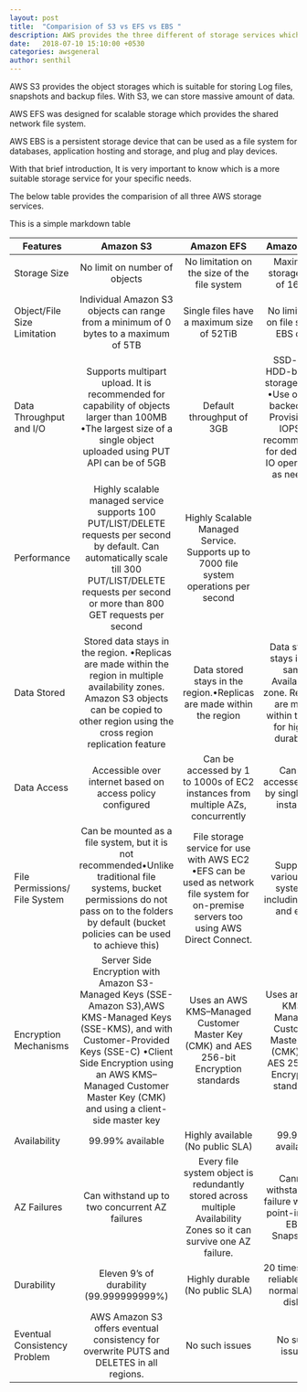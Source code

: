 ```yaml
---
layout: post
title:  "Comparision of S3 vs EFS vs EBS "
description: AWS provides the three different of storage services which are S3, EFS and EBS. All these services are great, but only if you use them in accordance with their purpose.
date:   2018-07-10 15:10:00 +0530
categories: awsgeneral
author: senthil
---
```


AWS S3 provides the object storages which is suitable for storing Log files, snapshots and backup files. With S3, we can store massive amount of data.

AWS EFS was designed for scalable storage which provides the shared network file system.

AWS EBS is a persistent storage device that can be used as a file system for databases, application hosting and storage, and plug and play devices.

With that brief introduction, It is very important to know which is a more suitable storage service for your specific needs.

The below table provides the comparision of all three AWS storage services.

This is a simple markdown table

| Features       | Amazon S3        | Amazon EFS           | Amazon EBS       |
| -------------  |:----------------:| :-------------------:| :---------------:| 
| Storage Size   | No limit on number of objects |  No limitation on the size of the file system | Maximum storage size of 16 TB |
| Object/File Size Limitation     | Individual Amazon S3 objects can range from a minimum of 0 bytes to a maximum of 5TB      |  Single files have a maximum size of 52TiB | No limitation on file size in EBS disk |
| Data Throughput and I/O | Supports multipart upload. It is recommended for capability of objects larger than 100MB •The largest size of a single object uploaded using PUT API can be of 5GB |   Default throughput of 3GB | SSD- and HDD-backed storage types •Use of SSD backed and Provisioned IOPS is recommended for dedicated IO operations as needed |
| Performance | Highly scalable managed service supports 100 PUT/LIST/DELETE requests per second by default. Can automatically scale till 300 PUT/LIST/DELETE requests per second or more than 800 GET requests per second | Highly Scalable Managed Service. Supports up to 7000 file system operations per second |
| Data Stored | Stored data stays in the region. •Replicas are made within the region in multiple availability zones. Amazon S3 objects can be copied to other region using the cross region replication feature | Data stored stays in the region.•Replicas are made within the region | Data stored stays in the same Availability zone. Replicas are made within the AZ for higher durability |
| Data Access | Accessible over internet based on access policy configured | Can be accessed by 1 to 1000s of EC2 instances from multiple AZs, concurrently | Can be accessed only by single EC2 instance |
| File Permissions/ File System | Can be mounted as a file system, but it is not recommended•Unlike traditional file systems, bucket permissions do not pass on to the folders by default (bucket policies can be used to achieve this) |  File storage service for use with AWS EC2 •EFS can be used as network file system for on-premise servers too using AWS Direct Connect. | Supports various file systems, including ext3 and ext4 | 
| Encryption Mechanisms | Server Side Encryption with Amazon S3-Managed Keys (SSE-Amazon S3),AWS KMS-Managed Keys (SSE-KMS), and with Customer-Provided Keys (SSE-C) •Client Side Encryption using an AWS KMS–Managed Customer Master Key (CMK) and using a client-side master key | Uses an AWS KMS–Managed Customer Master Key (CMK) and AES 256-bit Encryption standards | Uses an AWS KMS–Managed Customer Master Key (CMK) and AES 256-bit Encryption standards |
| Availability | 99.99% available | Highly available (No public SLA) | 	99.99% available
| AZ Failures | Can withstand up to two concurrent AZ failures | Every file system object is redundantly stored across multiple Availability Zones so it can survive one AZ failure. | Cannot withstand AZ failure without point-in time EBS Snapshots |
| Durability | Eleven 9’s of durability (99.999999999%) | Highly durable (No public SLA) | 20 times more reliable than normal hard disks | 
| Eventual Consistency Problem | AWS Amazon S3 offers eventual consistency for overwrite PUTS and DELETES in all regions. | 	No such issues | 	No such issues |
